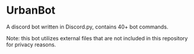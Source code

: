 # UrbanBot
A discord bot written in Discord.py, contains 40+ bot commands.

Note: this bot utilizes external files that are not included in this repository for privacy reasons.
